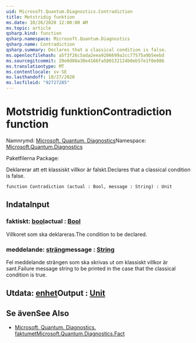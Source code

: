 ```yaml
---
uid: Microsoft.Quantum.Diagnostics.Contradiction
title: Motstridig funktion
ms.date: 10/26/2020 12:00:00 AM
ms.topic: article
qsharp.kind: function
qsharp.namespace: Microsoft.Quantum.Diagnostics
qsharp.name: Contradiction
qsharp.summary: Declares that a classical condition is false.
ms.openlocfilehash: a5f3f26c5ada2eea9206699a2cc77575a9b5eebd
ms.sourcegitcommit: 29e0d88a30e4166fa580132124b0eb57e1f0e986
ms.translationtype: MT
ms.contentlocale: sv-SE
ms.lasthandoff: 10/27/2020
ms.locfileid: "92727285"
---
```

# <a name="contradiction-function"></a><span data-ttu-id="14e18-102">Motstridig funktion</span><span class="sxs-lookup"><span data-stu-id="14e18-102">Contradiction function</span></span>

<span data-ttu-id="14e18-103">Namnrymd: [Microsoft. Quantum. Diagnostics](xref:Microsoft.Quantum.Diagnostics)</span><span class="sxs-lookup"><span data-stu-id="14e18-103">Namespace: [Microsoft.Quantum.Diagnostics](xref:Microsoft.Quantum.Diagnostics)</span></span>

<span data-ttu-id="14e18-104">Paketfilerna [](https://nuget.org/packages/)</span><span class="sxs-lookup"><span data-stu-id="14e18-104">Package: [](https://nuget.org/packages/)</span></span>


<span data-ttu-id="14e18-105">Deklarerar att ett klassiskt villkor är falskt.</span><span class="sxs-lookup"><span data-stu-id="14e18-105">Declares that a classical condition is false.</span></span>

```qsharp
function Contradiction (actual : Bool, message : String) : Unit
```


## <a name="input"></a><span data-ttu-id="14e18-106">Indata</span><span class="sxs-lookup"><span data-stu-id="14e18-106">Input</span></span>

### <a name="actual--bool"></a><span data-ttu-id="14e18-107">faktiskt: [bool](xref:microsoft.quantum.lang-ref.bool)</span><span class="sxs-lookup"><span data-stu-id="14e18-107">actual : [Bool](xref:microsoft.quantum.lang-ref.bool)</span></span>

<span data-ttu-id="14e18-108">Villkoret som ska deklareras.</span><span class="sxs-lookup"><span data-stu-id="14e18-108">The condition to be declared.</span></span>


### <a name="message--string"></a><span data-ttu-id="14e18-109">meddelande: [sträng](xref:microsoft.quantum.lang-ref.string)</span><span class="sxs-lookup"><span data-stu-id="14e18-109">message : [String](xref:microsoft.quantum.lang-ref.string)</span></span>

<span data-ttu-id="14e18-110">Fel meddelande strängen som ska skrivas ut om klassiskt villkor är sant.</span><span class="sxs-lookup"><span data-stu-id="14e18-110">Failure message string to be printed in the case that the classical condition is true.</span></span>



## <a name="output--unit"></a><span data-ttu-id="14e18-111">Utdata: [enhet](xref:microsoft.quantum.lang-ref.unit)</span><span class="sxs-lookup"><span data-stu-id="14e18-111">Output : [Unit](xref:microsoft.quantum.lang-ref.unit)</span></span>



## <a name="see-also"></a><span data-ttu-id="14e18-112">Se även</span><span class="sxs-lookup"><span data-stu-id="14e18-112">See Also</span></span>

- [<span data-ttu-id="14e18-113">Microsoft. Quantum. Diagnostics. faktumet</span><span class="sxs-lookup"><span data-stu-id="14e18-113">Microsoft.Quantum.Diagnostics.Fact</span></span>](xref:Microsoft.Quantum.Diagnostics.Fact)